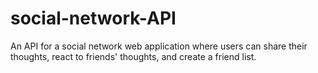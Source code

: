 # social-network-API
An API for a social network web application where users can share their thoughts, react to friends' thoughts, and create a friend list.
